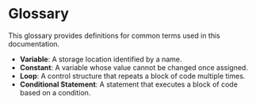 # Glossary

This glossary provides definitions for common terms used in this documentation.

- **Variable**: A storage location identified by a name.
- **Constant**: A variable whose value cannot be changed once assigned.
- **Loop**: A control structure that repeats a block of code multiple times.
- **Conditional Statement**: A statement that executes a block of code based on a condition.
